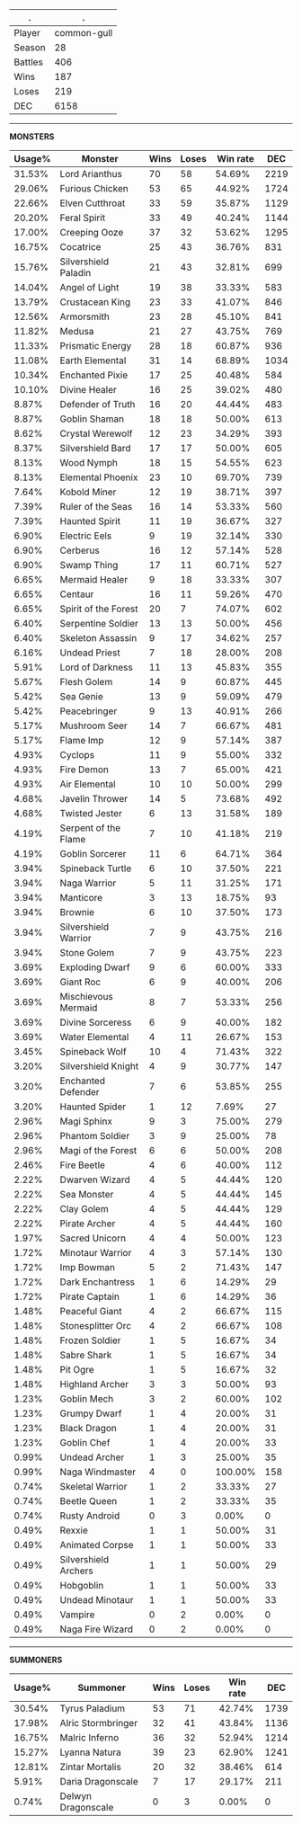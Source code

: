 .|.
|-|-
Player|common-gull
Season|28
Battles|406
Wins|187
Loses|219
DEC|6158

---
**MONSTERS**

Usage%|Monster|Wins|Loses|Win rate|DEC|
-|-|-|-|-|-|
31.53%|Lord Arianthus|70|58|54.69%|2219|
29.06%|Furious Chicken|53|65|44.92%|1724|
22.66%|Elven Cutthroat|33|59|35.87%|1129|
20.20%|Feral Spirit|33|49|40.24%|1144|
17.00%|Creeping Ooze|37|32|53.62%|1295|
16.75%|Cocatrice|25|43|36.76%|831|
15.76%|Silvershield Paladin|21|43|32.81%|699|
14.04%|Angel of Light|19|38|33.33%|583|
13.79%|Crustacean King|23|33|41.07%|846|
12.56%|Armorsmith|23|28|45.10%|841|
11.82%|Medusa|21|27|43.75%|769|
11.33%|Prismatic Energy|28|18|60.87%|936|
11.08%|Earth Elemental|31|14|68.89%|1034|
10.34%|Enchanted Pixie|17|25|40.48%|584|
10.10%|Divine Healer|16|25|39.02%|480|
8.87%|Defender of Truth|16|20|44.44%|483|
8.87%|Goblin Shaman|18|18|50.00%|613|
8.62%|Crystal Werewolf|12|23|34.29%|393|
8.37%|Silvershield Bard|17|17|50.00%|605|
8.13%|Wood Nymph|18|15|54.55%|623|
8.13%|Elemental Phoenix|23|10|69.70%|739|
7.64%|Kobold Miner|12|19|38.71%|397|
7.39%|Ruler of the Seas|16|14|53.33%|560|
7.39%|Haunted Spirit|11|19|36.67%|327|
6.90%|Electric Eels|9|19|32.14%|330|
6.90%|Cerberus|16|12|57.14%|528|
6.90%|Swamp Thing|17|11|60.71%|527|
6.65%|Mermaid Healer|9|18|33.33%|307|
6.65%|Centaur|16|11|59.26%|470|
6.65%|Spirit of the Forest|20|7|74.07%|602|
6.40%|Serpentine Soldier|13|13|50.00%|456|
6.40%|Skeleton Assassin|9|17|34.62%|257|
6.16%|Undead Priest|7|18|28.00%|208|
5.91%|Lord of Darkness|11|13|45.83%|355|
5.67%|Flesh Golem|14|9|60.87%|445|
5.42%|Sea Genie|13|9|59.09%|479|
5.42%|Peacebringer|9|13|40.91%|266|
5.17%|Mushroom Seer|14|7|66.67%|481|
5.17%|Flame Imp|12|9|57.14%|387|
4.93%|Cyclops|11|9|55.00%|332|
4.93%|Fire Demon|13|7|65.00%|421|
4.93%|Air Elemental|10|10|50.00%|299|
4.68%|Javelin Thrower|14|5|73.68%|492|
4.68%|Twisted Jester|6|13|31.58%|189|
4.19%|Serpent of the Flame|7|10|41.18%|219|
4.19%|Goblin Sorcerer|11|6|64.71%|364|
3.94%|Spineback Turtle|6|10|37.50%|221|
3.94%|Naga Warrior|5|11|31.25%|171|
3.94%|Manticore|3|13|18.75%|93|
3.94%|Brownie|6|10|37.50%|173|
3.94%|Silvershield Warrior|7|9|43.75%|216|
3.94%|Stone Golem|7|9|43.75%|223|
3.69%|Exploding Dwarf|9|6|60.00%|333|
3.69%|Giant Roc|6|9|40.00%|206|
3.69%|Mischievous Mermaid|8|7|53.33%|256|
3.69%|Divine Sorceress|6|9|40.00%|182|
3.69%|Water Elemental|4|11|26.67%|153|
3.45%|Spineback Wolf|10|4|71.43%|322|
3.20%|Silvershield Knight|4|9|30.77%|147|
3.20%|Enchanted Defender|7|6|53.85%|255|
3.20%|Haunted Spider|1|12|7.69%|27|
2.96%|Magi Sphinx|9|3|75.00%|279|
2.96%|Phantom Soldier|3|9|25.00%|78|
2.96%|Magi of the Forest|6|6|50.00%|208|
2.46%|Fire Beetle|4|6|40.00%|112|
2.22%|Dwarven Wizard|4|5|44.44%|120|
2.22%|Sea Monster|4|5|44.44%|145|
2.22%|Clay Golem|4|5|44.44%|129|
2.22%|Pirate Archer|4|5|44.44%|160|
1.97%|Sacred Unicorn|4|4|50.00%|123|
1.72%|Minotaur Warrior|4|3|57.14%|130|
1.72%|Imp Bowman|5|2|71.43%|147|
1.72%|Dark Enchantress|1|6|14.29%|29|
1.72%|Pirate Captain|1|6|14.29%|36|
1.48%|Peaceful Giant|4|2|66.67%|115|
1.48%|Stonesplitter Orc|4|2|66.67%|108|
1.48%|Frozen Soldier|1|5|16.67%|34|
1.48%|Sabre Shark|1|5|16.67%|34|
1.48%|Pit Ogre|1|5|16.67%|32|
1.48%|Highland Archer|3|3|50.00%|93|
1.23%|Goblin Mech|3|2|60.00%|102|
1.23%|Grumpy Dwarf|1|4|20.00%|31|
1.23%|Black Dragon|1|4|20.00%|31|
1.23%|Goblin Chef|1|4|20.00%|33|
0.99%|Undead Archer|1|3|25.00%|35|
0.99%|Naga Windmaster|4|0|100.00%|158|
0.74%|Skeletal Warrior|1|2|33.33%|27|
0.74%|Beetle Queen|1|2|33.33%|35|
0.74%|Rusty Android|0|3|0.00%|0|
0.49%|Rexxie|1|1|50.00%|31|
0.49%|Animated Corpse|1|1|50.00%|33|
0.49%|Silvershield Archers|1|1|50.00%|29|
0.49%|Hobgoblin|1|1|50.00%|33|
0.49%|Undead Minotaur|1|1|50.00%|33|
0.49%|Vampire|0|2|0.00%|0|
0.49%|Naga Fire Wizard|0|2|0.00%|0|

---
**SUMMONERS**

Usage%|Summoner|Wins|Loses|Win rate|DEC|
-|-|-|-|-|-|
30.54%|Tyrus Paladium|53|71|42.74%|1739|
17.98%|Alric Stormbringer|32|41|43.84%|1136|
16.75%|Malric Inferno|36|32|52.94%|1214|
15.27%|Lyanna Natura|39|23|62.90%|1241|
12.81%|Zintar Mortalis|20|32|38.46%|614|
5.91%|Daria Dragonscale|7|17|29.17%|211|
0.74%|Delwyn Dragonscale|0|3|0.00%|0|
